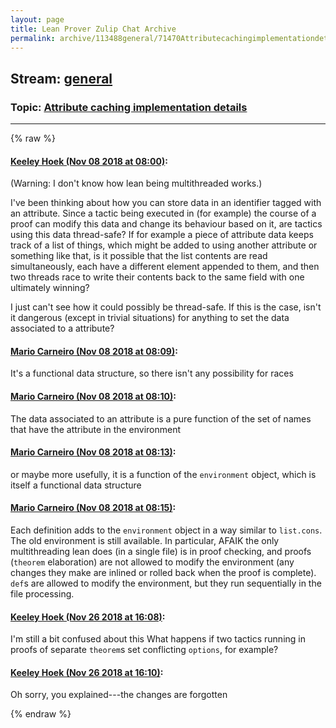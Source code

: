 ```yaml
---
layout: page
title: Lean Prover Zulip Chat Archive 
permalink: archive/113488general/71470Attributecachingimplementationdetails.html
---
```


## Stream: [general](index.html)
### Topic: [Attribute caching implementation details](71470Attributecachingimplementationdetails.html)

---


{% raw %}
#### [ Keeley Hoek (Nov 08 2018 at 08:00)](https://leanprover.zulipchat.com/#narrow/stream/113488-general/topic/Attribute%20caching%20implementation%20details/near/147281757):
(Warning: I don't know how lean being multithreaded works.)

I've been thinking about how you can store data in an identifier tagged with an attribute. Since a tactic being executed in (for example) the course of a proof can modify this data and change its behaviour based on it, are tactics using this data thread-safe? If for example a piece of attribute data keeps track of a list of things, which might be added to using another attribute or something like that, is it possible that the list contents are read simultaneously, each have a different element appended to them, and then two threads race to write their contents back to the same field with one ultimately winning?

I just can't see how it could possibly be thread-safe. If this is the case, isn't it dangerous (except in trivial situations) for anything to set the data associated to a  attribute?

#### [ Mario Carneiro (Nov 08 2018 at 08:09)](https://leanprover.zulipchat.com/#narrow/stream/113488-general/topic/Attribute%20caching%20implementation%20details/near/147282069):
It's a functional data structure, so there isn't any possibility for races

#### [ Mario Carneiro (Nov 08 2018 at 08:10)](https://leanprover.zulipchat.com/#narrow/stream/113488-general/topic/Attribute%20caching%20implementation%20details/near/147282132):
The data associated to an attribute is a pure function of the set of names that have the attribute in the environment

#### [ Mario Carneiro (Nov 08 2018 at 08:13)](https://leanprover.zulipchat.com/#narrow/stream/113488-general/topic/Attribute%20caching%20implementation%20details/near/147282194):
or maybe more usefully, it is a function of the `environment` object, which is itself a functional data structure

#### [ Mario Carneiro (Nov 08 2018 at 08:15)](https://leanprover.zulipchat.com/#narrow/stream/113488-general/topic/Attribute%20caching%20implementation%20details/near/147282289):
Each definition adds to the `environment` object in a way similar to `list.cons`. The old environment is still available. In particular, AFAIK the only multithreading lean does (in a single file) is in proof checking, and proofs (`theorem` elaboration) are not allowed to modify the environment (any changes they make are inlined or rolled back when the proof is complete). `def`s are allowed to modify the environment, but they run sequentially in the file processing.

#### [ Keeley Hoek (Nov 26 2018 at 16:08)](https://leanprover.zulipchat.com/#narrow/stream/113488-general/topic/Attribute%20caching%20implementation%20details/near/148372817):
I'm still a bit confused about this
What happens if two tactics running in proofs of separate `theorem`s set conflicting `options`, for example?

#### [ Keeley Hoek (Nov 26 2018 at 16:10)](https://leanprover.zulipchat.com/#narrow/stream/113488-general/topic/Attribute%20caching%20implementation%20details/near/148372975):
Oh sorry, you explained---the changes are forgotten


{% endraw %}
